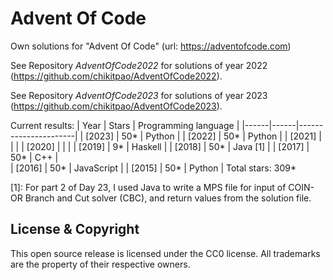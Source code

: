 Advent Of Code
===

Own solutions for "Advent Of Code" (url: https://adventofcode.com)

See Repository *AdventOfCode2022* for solutions of year 2022 (https://github.com/chikitpao/AdventOfCode2022).

See Repository *AdventOfCode2023* for solutions of year 2023 (https://github.com/chikitpao/AdventOfCode2023).

Current results:
| Year | Stars | Programming language |
|------|------|----------------------|
| \[2023\] | 50\* | Python |
| \[2022\] | 50\* | Python |
| \[2021\] |  |  |
| \[2020\] |  |  |
| \[2019\] | 9\* | Haskell |
| \[2018\] | 50\* | Java [1] |
| \[2017\] | 50\* | C++ |  
| \[2016\] | 50\* | JavaScript |
| \[2015\] | 50\* | Python |
Total stars: 309\*

[1]: For part 2 of Day 23, I used Java to write a MPS file for input of COIN-OR Branch and Cut solver (CBC), and return values from the solution file.

License & Copyright
-------------------
This open source release is licensed under the CC0 license. All trademarks are the property of their respective owners.
